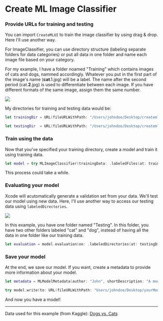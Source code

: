 # Create ML Image Classifier

### Provide URLs for training and testing

You can import `CreateMLUI` to train the image classifier by using drag & drop. Here I'll use another way.

For ImageClassifier, you can use directory structure (labeling separate folders for data categories) or put all data in one folder and name each image file based on your category. 

For my example, I have a folder noamed "Training" which contains images of cats and dogs, nammed accordingly. Whatever you put in the first part of the image's name (**cat**.1.jpg) will be a label. The name after the second period (cat.**2**.jpg) is used to differentiate between each image. If you have different formats of the same image, assign them the same number.

![](https://github.com/pdelfan/createml-image-classifier/blob/master/Images/1.png)


My directories for training and testing data would be:

```swift
let trainingDir = URL(fileURLWithPath: "/Users/johndoe/Desktop/createml-image-classifier/Training")

let testingDir  = URL(fileURLWithPath: "/Users/johndoe/Desktop/createml-image-classifier/Testing")
```

### Train using the data

Now that you've specified your training directory, create a model and train it using training data.

```swift
let model = try MLImageClassifier(trainingData: .labeledFiles(at: trainingDir))
```

This process could take a while. 

### Evaluating your model

Xcode will acutomatically generate a validation set from your data. We'll test our model using new data. Here, I'll use another way to access our testing data using `labeledDirectories`. 

![](https://github.com/pdelfan/createml-image-classifier/blob/master/Images/2.png)

In this example, you have one folder named "Testing". In this folder, you have two other folders labeled "cat" and "dog", instead of having all the data in one folder like our training data.

```swift
let evaluation = model.evaluation(on: .labeledDirectories(at: testingDir))
```

### Save your model

At the end, we save our model. If you want, create a metadata to provide more information about your model.

```swift
let metadata = MLModelMetadata(author: "John", shortDescription: "A model trained to recognize cats and dogs.", license: nil, version: "1.0", additional: nil)

try model.write(to: URL(fileURLWithPath: "Users/johndoe/Desktop/yourModel"), metadata: metadata)
```

And now you have a model!

---

Data used for this example (from Kaggle): [Dogs vs. Cats](https://www.kaggle.com/c/dogs-vs-cats)